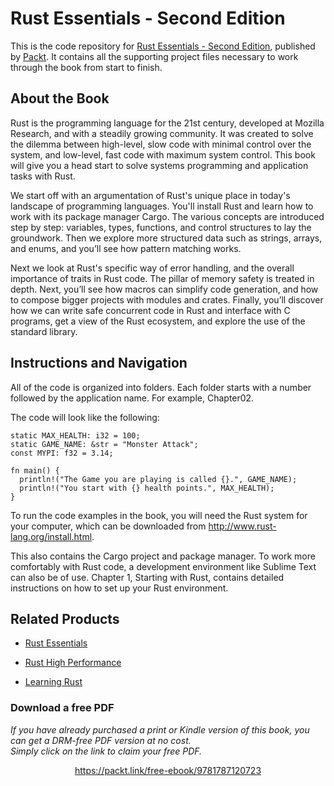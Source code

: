 # Rust Essentials - Second Edition
This is the code repository for [Rust Essentials - Second Edition](https://www.packtpub.com/application-development/rust-essentials-second-edition?utm_source=github&utm_medium=repository&utm_campaign=9781788390019), published by [Packt](https://www.packtpub.com/?utm_source=github). It contains all the supporting project files necessary to work through the book from start to finish.
## About the Book
Rust is the programming language for the 21st century, developed at Mozilla Research, and with a steadily growing community. It was created to solve the dilemma between high-level, slow code with minimal control over the system, and low-level, fast code with maximum system control. This book will give you a head start to solve systems programming and application tasks with Rust.

We start off with an argumentation of Rust's unique place in today's landscape of programming languages. You'll install Rust and learn how to work with its package manager Cargo. The various concepts are introduced step by step: variables, types, functions, and control structures to lay the groundwork. Then we explore more structured data such as strings, arrays, and enums, and you’ll see how pattern matching works.

Next we look at Rust's specific way of error handling, and the overall importance of traits in Rust code. The pillar of memory safety is treated in depth. Next, you’ll see how macros can simplify code generation, and how to compose bigger projects with modules and crates. Finally, you’ll discover how we can write safe concurrent code in Rust and interface with C programs, get a view of the Rust ecosystem, and explore the use of the standard library.
## Instructions and Navigation
All of the code is organized into folders. Each folder starts with a number followed by the application name. For example, Chapter02.



The code will look like the following:
```
static MAX_HEALTH: i32 = 100; 
static GAME_NAME: &str = "Monster Attack"; 
const MYPI: f32 = 3.14; 
 
fn main() { 
  println!("The Game you are playing is called {}.", GAME_NAME); 
  println!("You start with {} health points.", MAX_HEALTH); 
}
```

To run the code examples in the book, you will need the Rust system for your computer, which can be downloaded from http://www.rust-lang.org/install.html.

This also contains the Cargo project and package manager. To work more comfortably with Rust code, a development environment like Sublime Text can also be of use. Chapter 1, Starting with Rust, contains detailed instructions on how to set up your Rust environment.

## Related Products
* [Rust Essentials](https://www.packtpub.com/application-development/rust-essentials?utm_source=github&utm_medium=repository&utm_campaign=9781785285769)

* [Rust High Performance](https://www.packtpub.com/application-development/rust-high-performance?utm_source=github&utm_medium=repository&utm_campaign=9781788399487)

* [Learning Rust](https://www.packtpub.com/application-development/learning-rust?utm_source=github&utm_medium=repository&utm_campaign=9781785884306)

### Download a free PDF

 <i>If you have already purchased a print or Kindle version of this book, you can get a DRM-free PDF version at no cost.<br>Simply click on the link to claim your free PDF.</i>
<p align="center"> <a href="https://packt.link/free-ebook/9781787120723">https://packt.link/free-ebook/9781787120723 </a> </p>